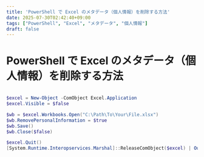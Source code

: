```yaml
---
title: 'PowerShell で Excel のメタデータ（個人情報）を削除する方法'
date: 2025-07-30T02:42:40+09:00
tags: ["PowerShell", "Excel", "メタデータ", "個人情報"]
draft: false
---
```


# PowerShell で Excel のメタデータ（個人情報）を削除する方法

```powershell

$excel = New-Object -ComObject Excel.Application
$excel.Visible = $false

$wb = $excel.Workbooks.Open("C:\Path\To\Your\File.xlsx")
$wb.RemovePersonalInformation = $true
$wb.Save()
$wb.Close($false)

$excel.Quit()
[System.Runtime.Interopservices.Marshal]::ReleaseComObject($excel) | Out-Null

```

